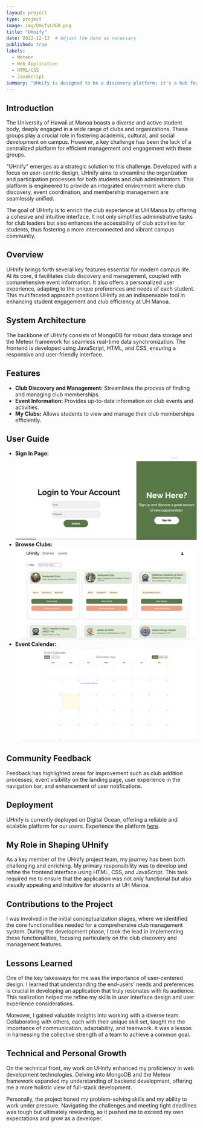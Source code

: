 ```yaml
---
layout: project
type: project
image: img/UmifyLOGO.png
title: "UHnify"
date: 2022-12-13  # Adjust the date as necessary
published: true
labels:
  - Meteor
  - Web Application
  - HTML/CSS
  - JavaScript
summary: "UHnify is designed to be a discovery platform; it's a hub for fostering engagement and community spirit. With its modern interface and advanced functionalities, UHnify invites students to immerse themselves in the UH Manoa club ecosystem actively."
---
```




## Introduction

The University of Hawaii at Manoa boasts a diverse and active student body, deeply engaged in a wide range of clubs and organizations. These groups play a crucial role in fostering academic, cultural, and social development on campus. However, a key challenge has been the lack of a centralized platform for efficient management and engagement with these groups.

"UHnify" emerges as a strategic solution to this challenge. Developed with a focus on user-centric design, UHnify aims to streamline the organization and participation processes for both students and club administrators. This platform is engineered to provide an integrated environment where club discovery, event coordination, and membership management are seamlessly unified.

The goal of UHnify is to enrich the club experience at UH Manoa by offering a cohesive and intuitive interface. It not only simplifies administrative tasks for club leaders but also enhances the accessibility of club activities for students, thus fostering a more interconnected and vibrant campus community.

## Overview

UHnify brings forth several key features essential for modern campus life. At its core, it facilitates club discovery and management, coupled with comprehensive event information. It also offers a personalized user experience, adapting to the unique preferences and needs of each student. This multifaceted approach positions UHnify as an indispensable tool in enhancing student engagement and club efficiency at UH Manoa.

## System Architecture

The backbone of UHnify consists of MongoDB for robust data storage and the Meteor framework for seamless real-time data synchronization. The frontend is developed using JavaScript, HTML, and CSS, ensuring a responsive and user-friendly interface.

## Features

- **Club Discovery and Management:** Streamlines the process of finding and managing club memberships.
- **Event Information:** Provides up-to-date information on club events and activities.
- **My Clubs:** Allows students to view and manage their club memberships efficiently.

## User Guide

- **Sign In Page:** ![Sign In Page Screenshot](/img/SignIn.png)
- **Browse Clubs:** ![Browse Clubs Page Screenshot](/img/FinalBrowseClubsPage.png)
- **Event Calendar:** ![Calendar Events Screenshot](/img/FinalCalendarPage.png)

## Community Feedback

Feedback has highlighted areas for improvement such as club addition processes, event visibility on the landing page, user experience in the navigation bar, and enhancement of user notifications.

## Deployment

UHnify is currently deployed on Digital Ocean, offering a reliable and scalable platform for our users. Experience the platform [here](https://uhnify.online).

## My Role in Shaping UHnify

As a key member of the UHnify project team, my journey has been both challenging and enriching. My primary responsibility was to develop and refine the frontend interface using HTML, CSS, and JavaScript. This task required me to ensure that the application was not only functional but also visually appealing and intuitive for students at UH Manoa.

## Contributions to the Project

I was involved in the initial conceptualization stages, where we identified the core functionalities needed for a comprehensive club management system. During the development phase, I took the lead in implementing these functionalities, focusing particularly on the club discovery and management features.

## Lessons Learned

One of the key takeaways for me was the importance of user-centered design. I learned that understanding the end-users' needs and preferences is crucial in developing an application that truly resonates with its audience. This realization helped me refine my skills in user interface design and user experience considerations.

Moreover, I gained valuable insights into working with a diverse team. Collaborating with others, each with their unique skill set, taught me the importance of communication, adaptability, and teamwork. It was a lesson in harnessing the collective strength of a team to achieve a common goal.

## Technical and Personal Growth

On the technical front, my work on UHnify enhanced my proficiency in web development technologies. Delving into MongoDB and the Meteor framework expanded my understanding of backend development, offering me a more holistic view of full-stack development.

Personally, the project honed my problem-solving skills and my ability to work under pressure. Navigating the challenges and meeting tight deadlines was tough but ultimately rewarding, as it pushed me to exceed my own expectations and grow as a developer.